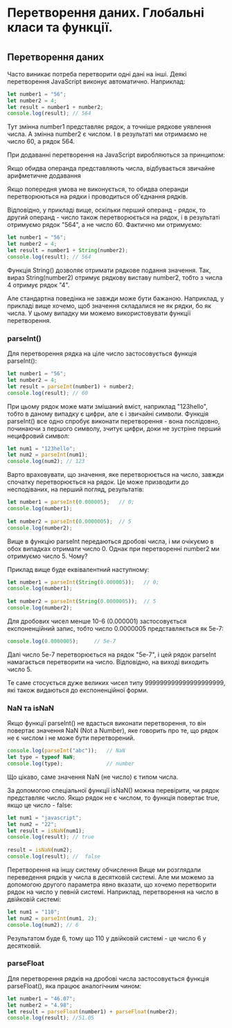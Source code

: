 # Перетворення даних. Глобальні класи та функції.

#
## Перетворення даних

Часто виникає потреба перетворити одні дані на інші. Деякі перетворення JavaScript виконує автоматично. Наприклад:

```javascript
let number1 = "56";
let number2 = 4;
let result = number1 + number2;
console.log(result); // 564
```

Тут змінна number1 представляє рядок, а точніше рядкове уявлення числа. А змінна number2 є числом. І в результаті ми отримаємо не число 60, а рядок 564.

При додаванні перетворення на JavaScript виробляються за принципом:

Якщо обидва операнда представляють числа, відбувається звичайне арифметичне додавання

Якщо попередня умова не виконується, то обидва операнди перетворюються на рядки і проводиться об'єднання рядків.

Відповідно, у прикладі вище, оскільки перший операнд - рядок, то другий операнд - число також перетворюється на рядок, і в результаті отримуємо рядок "564", а не число 60. Фактично ми отримуємо:
```javascript
let number1 = "56";
let number2 = 4;
let result = number1 + String(number2);
console.log(result); // 564
```
Функція String() дозволяє отримати рядкове подання значення. Так, вираз String(number2) отримує рядкову виставу number2, тобто з числа 4 отримує рядок "4".

Але стандартна поведінка не завжди може бути бажаною. Наприклад, у прикладі вище хочемо, щоб значення складалися не як рядки, бо як числа. У цьому випадку ми можемо використовувати функції перетворення.

### parseInt()
Для перетворення рядка на ціле число застосовується функція parseInt():

```javascript
let number1 = "56";
let number2 = 4;
let result = parseInt(number1) + number2;
console.log(result); // 60
```
При цьому рядок може мати змішаний вміст, наприклад "123hello", тобто в даному випадку є цифри, але є і звичайні символи. Функція parseInt() все одно спробує виконати перетворення - вона послідовно, починаючи з першого символу, зчитує цифри, доки не зустріне перший нецифровий символ:

```javascript
let num1 = "123hello";
let num2 = parseInt(num1);
console.log(num2); // 123
```
Варто враховувати, що значення, яке перетворюється на число, завжди спочатку перетворюється на рядок. Це може призводити до несподіваних, на перший погляд, результатів:

```javascript
let number1 = parseInt(0.000005);   // 0;
console.log(number1);
 
let number2 = parseInt(0.0000005);  // 5
console.log(number2);
```
Вище в функцію parseInt передаються дробові числа, і ми очікуємо в обох випадках отримати число 0. Однак при перетворенні number2 ми отримуємо число 5. Чому?

Приклад вище буде еквівалентний наступному:
```javascript
let number1 = parseInt(String(0.000005));   // 0;
console.log(number1);
 
let number2 = parseInt(String(0.0000005));  // 5
console.log(number2);
```

Для дробових чисел менше 10-6 (0.000001) застосовується експоненційний запис, тобто число 0.0000005 представляється як 5e-7:

```javascript
console.log(0.0000005);     // 5e-7
```
Далі число 5e-7 перетворюється на рядок "5e-7", і цей рядок parseInt намагається перетворити на число. Відповідно, на виході виходить число 5.

Те саме стосується дуже великих чисел типу 999999999999999999999, які також видаються до експоненційної форми.

### NaN та isNaN
Якщо функції parseInt() не вдасться виконати перетворення, то він повертає значення NaN (Not a Number), яке говорить про те, що рядок не є числом і не може бути перетворений.

```javascript
console.log(parseInt("abc"));   // NaN
let type = typeof NaN;
console.log(type);              // number
```
Що цікаво, саме значення NaN (не число) є типом числа.

За допомогою спеціальної функції isNaN() можна перевірити, чи рядок представляє число. Якщо рядок не є числом, то функція повертає true, якщо це число - false:

```javascript
let num1 = "javascript";
let num2 = "22";
let result = isNaN(num1);
console.log(result); // true
     
result = isNaN(num2);
console.log(result); //  false
```
Перетворення на іншу систему обчислення
Вище ми розглядали переведення рядків у числа в десятковій системі. Але ми можемо за допомогою другого параметра явно вказати, що хочемо перетворити рядок на число у певній системі. Наприклад, перетворення на число в двійковій системі:

```javascript
let num1 = "110";
let num2 = parseInt(num1, 2);
console.log(num2); // 6
```
Результатом буде 6, тому що 110 у двійковій системі - це число 6 у десятковій.

### parseFloat
Для перетворення рядків на дробові числа застосовується функція parseFloat(), яка працює аналогічним чином:
```javascript
let number1 = "46.07";
let number2 = "4.98";
let result = parseFloat(number1) + parseFloat(number2);
console.log(result); //51.05
```
